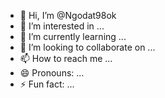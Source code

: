 - 👋 Hi, I’m @Ngodat98ok
- 👀 I’m interested in ...
- 🌱 I’m currently learning ...
- 💞️ I’m looking to collaborate on ...
- 📫 How to reach me ...
- 😄 Pronouns: ...
- ⚡ Fun fact: ...

<!---
Ngodat98ok/Ngodat98ok is a ✨ special ✨ repository because its `README.md` (this file) appears on your GitHub profile.
You can click the Preview link to take a look at your changes.
--->
